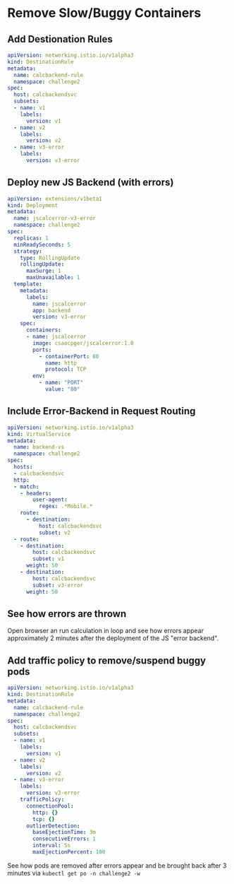 # Remove Slow/Buggy Containers #

## Add Destionation Rules ##

```yaml
apiVersion: networking.istio.io/v1alpha3
kind: DestinationRule
metadata:
  name: calcbackend-rule
  namespace: challenge2
spec:
  host: calcbackendsvc
  subsets:
  - name: v1
    labels:
      version: v1
  - name: v2
    labels:
      version: v2
  - name: v3-error
    labels:
      version: v3-error
```

## Deploy new JS Backend (with errors) ##

```yaml
apiVersion: extensions/v1beta1
kind: Deployment
metadata:
  name: jscalcerror-v3-error
  namespace: challenge2
spec:
  replicas: 1
  minReadySeconds: 5
  strategy:
    type: RollingUpdate
    rollingUpdate:
      maxSurge: 1
      maxUnavailable: 1
  template:
    metadata:
      labels:
        name: jscalcerror
        app: backend
        version: v3-error
    spec:
      containers:
      - name: jscalcerror
        image: csaocpger/jscalcerror:1.0
        ports:
          - containerPort: 80
            name: http
            protocol: TCP
        env:
          - name: "PORT"
            value: "80"
```

## Include Error-Backend in Request Routing ##

```yaml
apiVersion: networking.istio.io/v1alpha3
kind: VirtualService
metadata:
  name: backend-vs
  namespace: challenge2
spec:
  hosts:
  - calcbackendsvc
  http:
  - match:
    - headers:
        user-agent:
          regex: .*Mobile.*
    route:
      - destination:
          host: calcbackendsvc
          subset: v2
  - route:
    - destination:
        host: calcbackendsvc
        subset: v1
      weight: 50
    - destination:
        host: calcbackendsvc
        subset: v3-error
      weight: 50
```

## See how errors are thrown ##

Open browser an run calculation in loop and see how errors appear approximately 2 minutes after the deployment of the JS "error backend".

## Add traffic policy to remove/suspend buggy pods ##

```yaml
apiVersion: networking.istio.io/v1alpha3
kind: DestinationRule
metadata:
  name: calcbackend-rule
  namespace: challenge2
spec:
  host: calcbackendsvc
  subsets:
  - name: v1
    labels:
      version: v1
  - name: v2
    labels:
      version: v2
  - name: v3-error
    labels:
      version: v3-error
    trafficPolicy:
      connectionPool:
        http: {}
        tcp: {}
      outlierDetection:
        baseEjectionTime: 3m
        consecutiveErrors: 1
        interval: 5s
        maxEjectionPercent: 100
```

See how pods are removed after errors appear and be brought back after 3 minutes via `kubectl get po -n challenge2 -w`